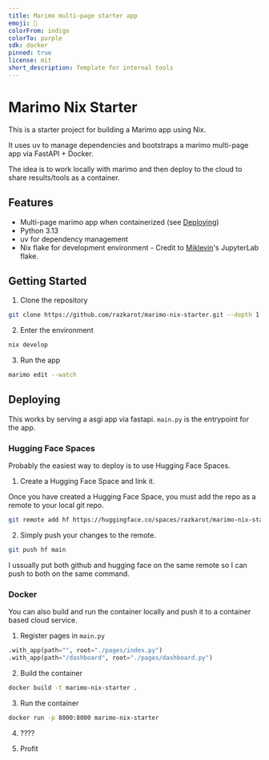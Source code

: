 ```yaml
---
title: Marimo multi-page starter app
emoji: 🍃
colorFrom: indigo
colorTo: purple
sdk: docker
pinned: true
license: mit
short_description: Template for internal tools 
---
```



# Marimo Nix Starter

This is a starter project for building a Marimo app using Nix.

It uses uv to manage dependencies and bootstraps a marimo multi-page app via FastAPI + Docker.

The idea is to work locally with marimo and then deploy to the cloud to share results/tools as a container. 

## Features

- Multi-page marimo app when containerized (see [Deploying](#deploying))
- Python 3.13
- uv for dependency management
- Nix flake for development environment - Credit to [Miklevin](https://github.com/miklevin/python_nix_flake)'s JupyterLab flake.

## Getting Started

1. Clone the repository

```bash
git clone https://github.com/razkarot/marimo-nix-starter.git --depth 1 
```

2. Enter the environment

```bash
nix develop
```

3. Run the app

```bash
marimo edit --watch
```



## Deploying

This works by serving a asgi app via fastapi. `main.py` is the entrypoint for the app.


### Hugging Face Spaces

Probably the easiest way to deploy is to use Hugging Face Spaces.


1. Create a Hugging Face Space and link it.

Once you have created a Hugging Face Space, you must add the repo as a remote to your local git repo.

```bash
git remote add hf https://huggingface.co/spaces/razkarot/marimo-nix-starter
```

2. Simply push your changes to the remote.

```bash
git push hf main
```

I ussually put both github and hugging face on the same remote so I can push to both on the same command.

### Docker

You can also build and run the container locally and push it to a container based cloud service.

1. Register pages in `main.py`

```python
.with_app(path="", root="./pages/index.py")
.with_app(path="/dashboard", root="./pages/dashboard.py")
```

2. Build the container

```bash
docker build -t marimo-nix-starter .
```

3. Run the container

```bash
docker run -p 8000:8000 marimo-nix-starter
```

4. ????

5. Profit


